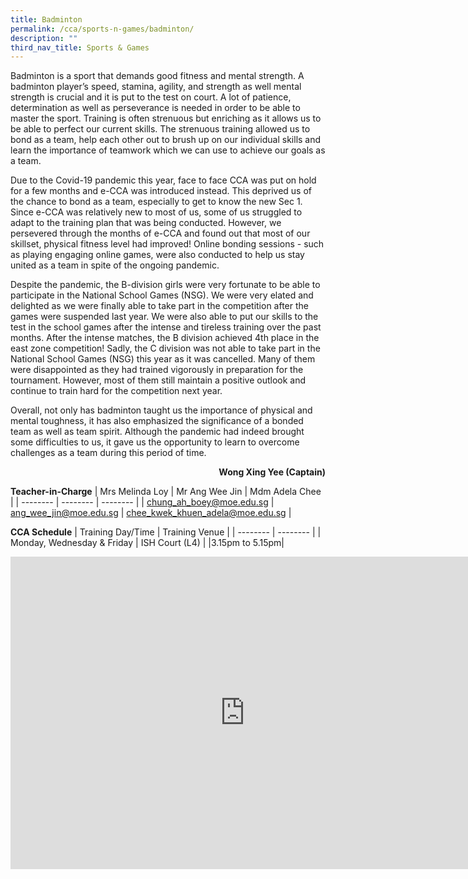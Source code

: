 ```yaml
---
title: Badminton
permalink: /cca/sports-n-games/badminton/
description: ""
third_nav_title: Sports & Games
---
```

<p>Badminton is a sport that demands good fitness and mental strength. A badminton player&rsquo;s speed, stamina, agility, and strength as well mental strength is crucial and it is put to the test on court. A lot of patience, determination as well as perseverance is needed in order to be able to master the sport. Training is often strenuous but enriching as it allows us to be able to perfect our current skills. The strenuous training allowed us to bond as a team, help each other out to brush up on our individual skills and learn the importance of teamwork which we can use to achieve our goals as a team.&nbsp;</p>
<p>Due to the Covid-19 pandemic this year, face to face CCA was put on hold for a few months and e-CCA was introduced instead. This deprived us of the chance to bond as a team, especially to get to know the new Sec 1. Since e-CCA was relatively new to most of us, some of us struggled to adapt to the training plan that was being conducted. However, we persevered through the months of e-CCA and found out that most of our skillset, physical fitness level had improved! Online bonding sessions - such as playing engaging online games, were also conducted to help us stay united as a team in spite of the ongoing pandemic.&nbsp;</p>
<p>Despite the pandemic, the B-division girls were very fortunate to be able to participate in the National School Games (NSG). We were very elated and delighted as we were finally able to take part in the competition after the games were suspended last year. We were also able to put our skills to the test in the school games after the intense and tireless training over the past months. After the intense matches, the B division achieved 4th place in the east zone competition! Sadly, the C division was not able to take part in the National School Games (NSG) this year as it was cancelled. Many of them were disappointed as they had trained vigorously in preparation for the tournament. However, most of them still maintain a positive outlook and continue to train hard for the competition next year.</p>
<p>Overall, not only has badminton taught us the importance of physical and mental toughness, it has also emphasized the significance of a bonded team as well as team spirit. Although the pandemic had indeed brought some difficulties to us, it gave us the opportunity to learn to overcome challenges as a team during this period of time.</p>
<p style="text-align: right;"><strong>Wong Xing Yee (Captain)</strong></p>

<strong>Teacher-in-Charge</strong>
| Mrs Melinda Loy | Mr Ang Wee Jin | Mdm Adela Chee |
| -------- | -------- | -------- |
| [chung_ah_boey@moe.edu.sg](mailto:chung_ah_boey@moe.edu.sg)     |  [ang_wee_jin@moe.edu.sg](mailto:ang_wee_jin@moe.edu.sg)     |  [chee_kwek_khuen_adela@moe.edu.sg](mailto:chee_kwek_khuen_adela@moe.edu.sg)     |

<strong>CCA Schedule</strong>
| Training Day/Time | Training Venue | 
| -------- | -------- | 
| Monday, Wednesday & Friday |  ISH Court (L4) | 
|3.15pm to 5.15pm|

<iframe src="https://docs.google.com/presentation/d/e/2PACX-1vR4eIH9TXZUDbt84cCr1IYtlepl_LLjVnhb9QseY3TtAZNUlft6n0ztPodCyvouNRQ528CKdI8SmkmM/embed?start=false&loop=false&delayms=10000" frameborder="0" width="750" height="500" allowfullscreen="true"></iframe>
